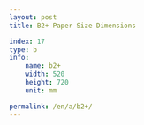 ```yaml
---
layout: post
title: B2+ Paper Size Dimensions

index: 17
type: b
info:
    name: b2+
    width: 520
    height: 720
    unit: mm

permalink: /en/a/b2+/
---
```



